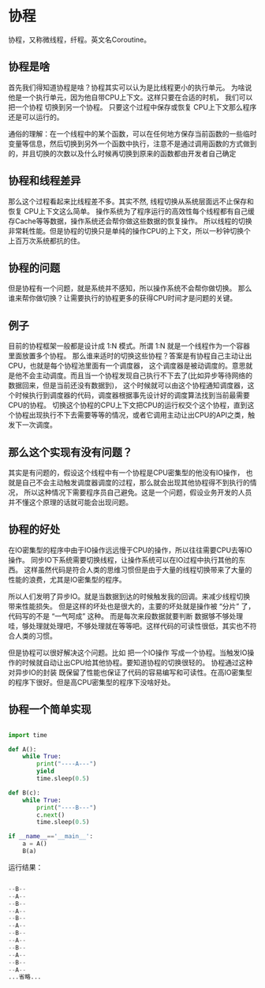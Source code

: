 # 协程

协程，又称微线程，纤程。英文名Coroutine。

## 协程是啥

首先我们得知道协程是啥？协程其实可以认为是比线程更小的执行单元。 为啥说他是一个执行单元，因为他自带CPU上下文。这样只要在合适的时机， 我们可以把一个协程 切换到另一个协程。 只要这个过程中保存或恢复 CPU上下文那么程序还是可以运行的。

通俗的理解：在一个线程中的某个函数，可以在任何地方保存当前函数的一些临时变量等信息，然后切换到另外一个函数中执行，注意不是通过调用函数的方式做到的，并且切换的次数以及什么时候再切换到原来的函数都由开发者自己确定

## 协程和线程差异

那么这个过程看起来比线程差不多。其实不然, 线程切换从系统层面远不止保存和恢复 CPU上下文这么简单。 操作系统为了程序运行的高效性每个线程都有自己缓存Cache等等数据，操作系统还会帮你做这些数据的恢复操作。 所以线程的切换非常耗性能。但是协程的切换只是单纯的操作CPU的上下文，所以一秒钟切换个上百万次系统都抗的住。

## 协程的问题

但是协程有一个问题，就是系统并不感知，所以操作系统不会帮你做切换。 那么谁来帮你做切换？让需要执行的协程更多的获得CPU时间才是问题的关键。

## 例子

目前的协程框架一般都是设计成 1:N 模式。所谓 1:N 就是一个线程作为一个容器里面放置多个协程。 那么谁来适时的切换这些协程？答案是有协程自己主动让出CPU，也就是每个协程池里面有一个调度器， 这个调度器是被动调度的。意思就是他不会主动调度。而且当一个协程发现自己执行不下去了(比如异步等待网络的数据回来，但是当前还没有数据到)， 这个时候就可以由这个协程通知调度器，这个时候执行到调度器的代码，调度器根据事先设计好的调度算法找到当前最需要CPU的协程。 切换这个协程的CPU上下文把CPU的运行权交个这个协程，直到这个协程出现执行不下去需要等等的情况，或者它调用主动让出CPU的API之类，触发下一次调度。

## 那么这个实现有没有问题？

其实是有问题的，假设这个线程中有一个协程是CPU密集型的他没有IO操作， 也就是自己不会主动触发调度器调度的过程，那么就会出现其他协程得不到执行的情况， 所以这种情况下需要程序员自己避免。这是一个问题，假设业务开发的人员并不懂这个原理的话就可能会出现问题。

## 协程的好处

在IO密集型的程序中由于IO操作远远慢于CPU的操作，所以往往需要CPU去等IO操作。 同步IO下系统需要切换线程，让操作系统可以在IO过程中执行其他的东西。 这样虽然代码是符合人类的思维习惯但是由于大量的线程切换带来了大量的性能的浪费，尤其是IO密集型的程序。

所以人们发明了异步IO。就是当数据到达的时候触发我的回调。来减少线程切换带来性能损失。 但是这样的坏处也是很大的，主要的坏处就是操作被 “分片” 了，代码写的不是 “一气呵成” 这种。 而是每次来段数据就要判断 数据够不够处理哇，够处理就处理吧，不够处理就在等等吧。这样代码的可读性很低，其实也不符合人类的习惯。

但是协程可以很好解决这个问题。比如 把一个IO操作 写成一个协程。当触发IO操作的时候就自动让出CPU给其他协程。要知道协程的切换很轻的。 协程通过这种对异步IO的封装 既保留了性能也保证了代码的容易编写和可读性。在高IO密集型的程序下很好。但是高CPU密集型的程序下没啥好处。

## 协程一个简单实现

```python

import time

def A():
    while True:
        print("----A---")
        yield
        time.sleep(0.5)

def B(c):
    while True:
        print("----B---")
        c.next()
        time.sleep(0.5)

if __name__=='__main__':
    a = A()
    B(a)

```

运行结果：

```python

--B--
--A--
--B--
--A--
--B--
--A--
--B--
--A--
--B--
--A--
--B--
--A--
...省略...

```